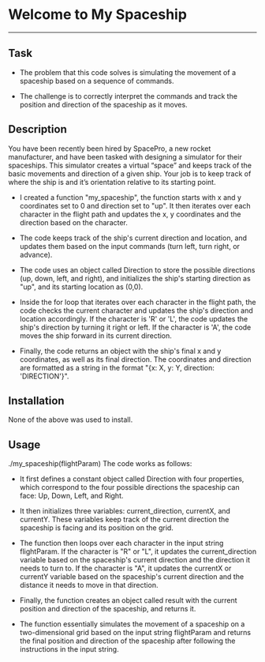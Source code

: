 # Welcome to My Spaceship
***

## Task

* The problem that this code solves is simulating the movement of a spaceship based on a sequence of commands.

* The challenge is to correctly interpret the commands and track the position and direction of the spaceship as it moves.

## Description

You have been recently been hired by SpacePro, a new rocket manufacturer, and have been tasked with designing a simulator for their spaceships. This simulator creates a virtual “space” and keeps track of the basic movements and direction of a given ship. Your job is to keep track of where the ship is and it’s orientation relative to its starting point.
* I created a function "my_spaceship", the function starts with x and y coordinates set to 0 and direction set to "up". It then iterates over each character in the flight path and updates the x, y coordinates and the direction based on the character.

* The code keeps track of the ship's current direction and location, and updates them based on the input commands (turn left, turn right, or advance).

* The code uses an object called Direction to store the possible directions (up, down, left, and right), and initializes the ship's starting direction as "up", and its starting location as (0,0).

* Inside the for loop that iterates over each character in the flight path, the code checks the current character and updates the ship's direction and location accordingly. If the character is 'R' or 'L', the code updates the ship's direction by turning it right or left. If the character is 'A', the code moves the ship forward in its current direction.

* Finally, the code returns an object with the ship's final x and y coordinates, as well as its final direction. The coordinates and direction are formatted as a string in the format "{x: X, y: Y, direction: 'DIRECTION'}".

## Installation

None of the above was used to install. 

## Usage

./my_spaceship(flightParam)
The code works as follows:

* It first defines a constant object called Direction with four properties, which correspond to the four possible directions the spaceship can face: Up, Down, Left, and Right.

* It then initializes three variables: current_direction, currentX, and currentY. These variables keep track of the current direction the spaceship is facing and its position on the grid.

* The function then loops over each character in the input string flightParam. If the character is "R" or "L", it updates the current_direction variable based on the spaceship's current direction and the direction it needs to turn to. If the character is "A", it updates the currentX or currentY variable based on the spaceship's current direction and the distance it needs to move in that direction.

* Finally, the function creates an object called result with the current position and direction of the spaceship, and returns it.

* The function essentially simulates the movement of a spaceship on a two-dimensional grid based on the input string flightParam and returns the final position and direction of the spaceship after following the instructions in the input string.
